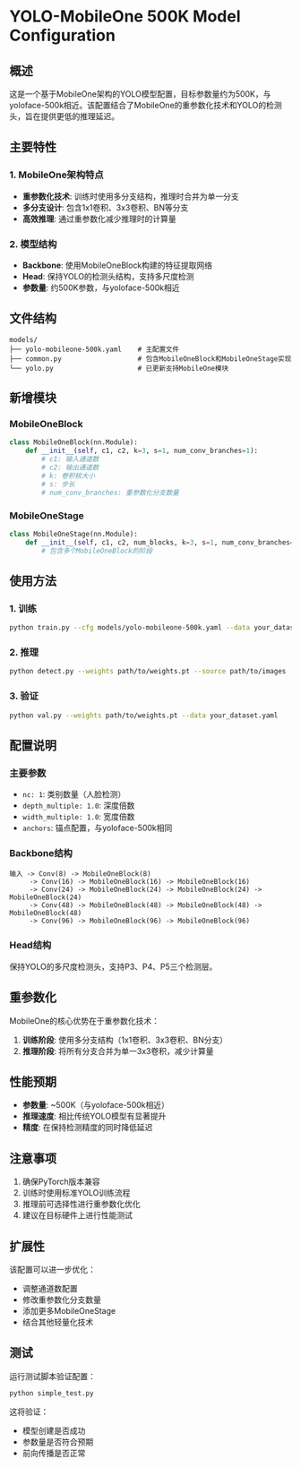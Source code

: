 # YOLO-MobileOne 500K Model Configuration

## 概述

这是一个基于MobileOne架构的YOLO模型配置，目标参数量约为500K，与yoloface-500k相近。该配置结合了MobileOne的重参数化技术和YOLO的检测头，旨在提供更低的推理延迟。

## 主要特性

### 1. MobileOne架构特点
- **重参数化技术**: 训练时使用多分支结构，推理时合并为单一分支
- **多分支设计**: 包含1x1卷积、3x3卷积、BN等分支
- **高效推理**: 通过重参数化减少推理时的计算量

### 2. 模型结构
- **Backbone**: 使用MobileOneBlock构建的特征提取网络
- **Head**: 保持YOLO的检测头结构，支持多尺度检测
- **参数量**: 约500K参数，与yoloface-500k相近

## 文件结构

```
models/
├── yolo-mobileone-500k.yaml    # 主配置文件
├── common.py                   # 包含MobileOneBlock和MobileOneStage实现
└── yolo.py                     # 已更新支持MobileOne模块
```

## 新增模块

### MobileOneBlock
```python
class MobileOneBlock(nn.Module):
    def __init__(self, c1, c2, k=3, s=1, num_conv_branches=1):
        # c1: 输入通道数
        # c2: 输出通道数
        # k: 卷积核大小
        # s: 步长
        # num_conv_branches: 重参数化分支数量
```

### MobileOneStage
```python
class MobileOneStage(nn.Module):
    def __init__(self, c1, c2, num_blocks, k=3, s=1, num_conv_branches=1):
        # 包含多个MobileOneBlock的阶段
```

## 使用方法

### 1. 训练
```bash
python train.py --cfg models/yolo-mobileone-500k.yaml --data your_dataset.yaml
```

### 2. 推理
```bash
python detect.py --weights path/to/weights.pt --source path/to/images
```

### 3. 验证
```bash
python val.py --weights path/to/weights.pt --data your_dataset.yaml
```

## 配置说明

### 主要参数
- `nc: 1`: 类别数量（人脸检测）
- `depth_multiple: 1.0`: 深度倍数
- `width_multiple: 1.0`: 宽度倍数
- `anchors`: 锚点配置，与yoloface-500k相同

### Backbone结构
```
输入 -> Conv(8) -> MobileOneBlock(8) 
     -> Conv(16) -> MobileOneBlock(16) -> MobileOneBlock(16)
     -> Conv(24) -> MobileOneBlock(24) -> MobileOneBlock(24) -> MobileOneBlock(24)
     -> Conv(48) -> MobileOneBlock(48) -> MobileOneBlock(48) -> MobileOneBlock(48)
     -> Conv(96) -> MobileOneBlock(96) -> MobileOneBlock(96)
```

### Head结构
保持YOLO的多尺度检测头，支持P3、P4、P5三个检测层。

## 重参数化

MobileOne的核心优势在于重参数化技术：

1. **训练阶段**: 使用多分支结构（1x1卷积、3x3卷积、BN分支）
2. **推理阶段**: 将所有分支合并为单一3x3卷积，减少计算量

## 性能预期

- **参数量**: ~500K（与yoloface-500k相近）
- **推理速度**: 相比传统YOLO模型有显著提升
- **精度**: 在保持检测精度的同时降低延迟

## 注意事项

1. 确保PyTorch版本兼容
2. 训练时使用标准YOLO训练流程
3. 推理前可选择性进行重参数化优化
4. 建议在目标硬件上进行性能测试

## 扩展性

该配置可以进一步优化：
- 调整通道数配置
- 修改重参数化分支数量
- 添加更多MobileOneStage
- 结合其他轻量化技术

## 测试

运行测试脚本验证配置：
```bash
python simple_test.py
```

这将验证：
- 模型创建是否成功
- 参数量是否符合预期
- 前向传播是否正常

